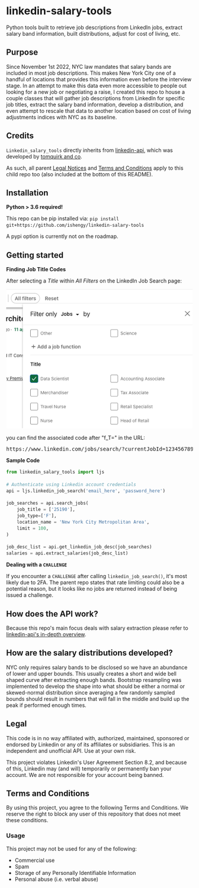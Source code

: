 # linkedin-salary-tools

Python tools built to retrieve job descriptions from LinkedIn jobs, extract salary band information, built distributions, adjust for cost of living, etc.

## Purpose
Since November 1st 2022, NYC law mandates that salary bands are included in most job descriptions. This makes New York City one of a handful of locations that provides this information even before the interview stage. In an attempt to make this data even more accessible to people out looking for a new job or negotiating a raise, I created this repo to house a couple classes that will gather job descriptions from LinkedIn for specific job titles, extract the salary band information, develop a distribution, and even attempt to rescale that data to another location based on cost of living adjustments indices with NYC as its baseline.

## Credits
`Linkedin_salary_tools` directly inherits from [linkedin-api](https://github.com/tomquirk/linkedin-api), which was developed by [tomquirk and co](https://github.com/tomquirk/). 

As such, all parent [Legal Notices](https://github.com/tomquirk/linkedin-api#legal) and [Terms and Conditions](https://github.com/tomquirk/linkedin-api#terms-and-conditions) apply to this child repo too (also included at the bottom of this README).

## Installation
**Python > 3.6 required!**

This repo can be pip installed via:
`pip install git+https://github.com/ishengy/linkedin-salary-tools`

A pypi option is currently not on the roadmap.

## Getting started
**Finding Job Title Codes**

After selecting a *Title* within *All Filters* on the LinkedIn Job Search page:

![linkedin all filters](/images/linkedin_filter.png)

you can find the associated code after "f_T=" in the URL:
<pre>
https://www.linkedin.com/jobs/search/?currentJobId=1234567890&<b>f_T=25190</b>
</pre>


**Sample Code**
``` python
from linkedin_salary_tools import ljs

# Authenticate using Linkedin account credentials
api = ljs.linkedin_job_search('email_here', 'password_here')

job_searches = api.search_jobs(
    job_title = ['25190'],
    job_type=['F'],
    location_name = 'New York City Metropolitan Area',
    limit = 100,
)

job_desc_list = api.get_linkedin_job_desc(job_searches)
salaries = api.extract_salaries(job_desc_list)
```

**Dealing with a `CHALLENGE`**

If you encounter a `CHALLENGE` after calling `linkedin_job_search()`, it's most likely due to 2FA. The parent repo states that rate limiting could also be a potential reason, but it looks like no jobs are returned instead of being issued a challenge.

## How does the API work?
Because this repo's main focus deals with salary extraction please refer to [linkedin-api's in-depth overview](https://github.com/tomquirk/linkedin-api#in-depth-overview).

## How are the salary distributions developed?
NYC only requires salary bands to be disclosed so we have an abundance of lower and upper bounds. This usually creates a short and wide bell shaped curve after extracting enough bands. Bootstrap resampling was implemented to develop the shape into what should be either a normal or skewed-normal distribution since averaging a few randomly sampled bounds should result in numbers that will fall in the middle and build up the peak if performed enough times. 

## Legal
This code is in no way affiliated with, authorized, maintained, sponsored or endorsed by Linkedin or any of its affiliates or subsidiaries. This is an independent and unofficial API. Use at your own risk.

This project violates Linkedin's User Agreement Section 8.2, and because of this, Linkedin may (and will) temporarily or permanently ban your account. We are not responsible for your account being banned.

## Terms and Conditions
By using this project, you agree to the following Terms and Conditions. We reserve the right to block any user of this repository that does not meet these conditions.

### Usage
This project may not be used for any of the following:

- Commercial use
- Spam
- Storage of any Personally Identifiable Information
- Personal abuse (i.e. verbal abuse)
